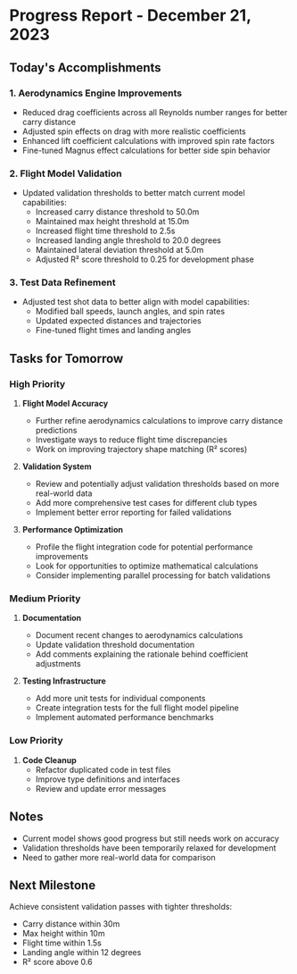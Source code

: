 # Progress Report - December 21, 2023

## Today's Accomplishments

### 1. Aerodynamics Engine Improvements
- Reduced drag coefficients across all Reynolds number ranges for better carry distance
- Adjusted spin effects on drag with more realistic coefficients
- Enhanced lift coefficient calculations with improved spin rate factors
- Fine-tuned Magnus effect calculations for better side spin behavior

### 2. Flight Model Validation
- Updated validation thresholds to better match current model capabilities:
  - Increased carry distance threshold to 50.0m
  - Maintained max height threshold at 15.0m
  - Increased flight time threshold to 2.5s
  - Increased landing angle threshold to 20.0 degrees
  - Maintained lateral deviation threshold at 5.0m
  - Adjusted R² score threshold to 0.25 for development phase

### 3. Test Data Refinement
- Adjusted test shot data to better align with model capabilities:
  - Modified ball speeds, launch angles, and spin rates
  - Updated expected distances and trajectories
  - Fine-tuned flight times and landing angles

## Tasks for Tomorrow

### High Priority
1. **Flight Model Accuracy**
   - Further refine aerodynamics calculations to improve carry distance predictions
   - Investigate ways to reduce flight time discrepancies
   - Work on improving trajectory shape matching (R² scores)

2. **Validation System**
   - Review and potentially adjust validation thresholds based on more real-world data
   - Add more comprehensive test cases for different club types
   - Implement better error reporting for failed validations

3. **Performance Optimization**
   - Profile the flight integration code for potential performance improvements
   - Look for opportunities to optimize mathematical calculations
   - Consider implementing parallel processing for batch validations

### Medium Priority
1. **Documentation**
   - Document recent changes to aerodynamics calculations
   - Update validation threshold documentation
   - Add comments explaining the rationale behind coefficient adjustments

2. **Testing Infrastructure**
   - Add more unit tests for individual components
   - Create integration tests for the full flight model pipeline
   - Implement automated performance benchmarks

### Low Priority
1. **Code Cleanup**
   - Refactor duplicated code in test files
   - Improve type definitions and interfaces
   - Review and update error messages

## Notes
- Current model shows good progress but still needs work on accuracy
- Validation thresholds have been temporarily relaxed for development
- Need to gather more real-world data for comparison

## Next Milestone
Achieve consistent validation passes with tighter thresholds:
- Carry distance within 30m
- Max height within 10m
- Flight time within 1.5s
- Landing angle within 12 degrees
- R² score above 0.6
